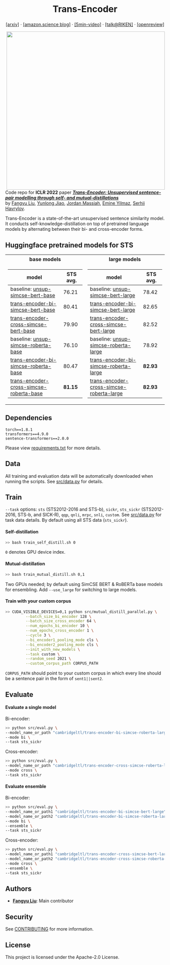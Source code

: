 
<br />
<p align="center">
  <h1 align="center">Trans-Encoder</h1>
  <h3 align="center"> </h3>
  
  <p align="center">  
    <a href="https://arxiv.org/abs/2109.13059">[arxiv]</a>
    ·
    <a href="https://www.amazon.science/blog/improving-unsupervised-sentence-pair-comparison">[amazon.science blog]</a>
    ·
    <a href="https://iclr.cc/virtual/2022/poster/6242">[5min-video]</a>
    ·
    <a href="https://youtu.be/1Zg0rmVNfFI">[talk@RIKEN]</a>
    ·
    <a href="https://openreview.net/forum?id=AmUhwTOHgm">[openreview]</a> 
  </p>
</p>

<img align="right" width="500"  src="https://production-media.paperswithcode.com/methods/e6c08315-2b70-4125-aeb2-147a6785d9b1.png">

Code repo for **ICLR 2022** paper **_[Trans-Encoder: Unsupervised sentence-pair modelling through self- and mutual-distillations](https://arxiv.org/abs/2109.13059)_** <br>
by [Fangyu Liu](http://fangyuliu.me/about.html), [Yunlong Jiao](https://yunlongjiao.github.io/), [Jordan Massiah](https://www.linkedin.com/in/jordan-massiah-562862136/?originalSubdomain=uk), [Emine Yilmaz](https://sites.google.com/site/emineyilmaz/), [Serhii Havrylov](https://serhii-havrylov.github.io/).

Trans-Encoder is a state-of-the-art unsupervised sentence similarity model. It conducts self-knowledge-distillation on top of pretrained language models by alternating between their bi- and cross-encoder forms.

## Huggingface pretrained models for STS

<table>
<tr><th> base models </th><th> large models </th></tr>
<tr><td>

|model | STS avg. |
|--------|--------|
|baseline: [unsup-simcse-bert-base](https://huggingface.co/princeton-nlp/unsup-simcse-bert-base-uncased) | 76.21 |
| [trans-encoder-bi-simcse-bert-base](https://huggingface.co/cambridgeltl/trans-encoder-bi-simcse-bert-base) | 80.41  |
| [trans-encoder-cross-simcse-bert-base](https://huggingface.co/cambridgeltl/trans-encoder-cross-simcse-bert-base) | 79.90  |
|baseline:  [unsup-simcse-roberta-base](https://huggingface.co/princeton-nlp/unsup-simcse-roberta-base) | 76.10 |
| [trans-encoder-bi-simcse-roberta-base](https://huggingface.co/cambridgeltl/trans-encoder-bi-simcse-roberta-base) | 80.47 |
| [trans-encoder-cross-simcse-roberta-base](https://huggingface.co/cambridgeltl/trans-encoder-cross-simcse-roberta-base) | **81.15** |
</td><td>

|model | STS avg. |
|--------|--------|
|baseline:  [unsup-simcse-bert-large](https://huggingface.co/princeton-nlp/unsup-simcse-bert-large-uncased) | 78.42 |
| [trans-encoder-bi-simcse-bert-large](https://huggingface.co/cambridgeltl/trans-encoder-bi-simcse-bert-large) |  82.65  |
| [trans-encoder-cross-simcse-bert-large](https://huggingface.co/cambridgeltl/trans-encoder-cross-simcse-bert-large) |  82.52 |
|baseline:  [unsup-simcse-roberta-large](https://huggingface.co/princeton-nlp/unsup-simcse-roberta-large) | 78.92 |
| [trans-encoder-bi-simcse-roberta-large](https://huggingface.co/cambridgeltl/trans-encoder-bi-simcse-roberta-large) | **82.93** |
| [trans-encoder-cross-simcse-roberta-large](https://huggingface.co/cambridgeltl/trans-encoder-cross-simcse-roberta-large) |  **82.93** |


</td></tr> </table>


## Dependencies

```
torch==1.8.1
transformers==4.9.0
sentence-transformers==2.0.0
```
Please view [requirements.txt](https://github.com/amzn/trans-encoder/blob/main/requirements.txt) for more details.

## Data
All training and evaluation data will be automatically downloaded when running the scripts. See [src/data.py](https://github.com/amzn/trans-encoder/blob/main/src/data.py) for details.

## Train

`--task` options: `sts` (STS2012-2016 and STS-b), `sickr`, `sts_sickr` (STS2012-2016, STS-b, and SICK-R), `qqp`, `qnli`, `mrpc`, `snli`, `custom`. See [src/data.py](https://github.com/amzn/trans-encoder/blob/main/src/data.py) for task data details. By default using all STS data (`sts_sickr`).

#### Self-distillation
```bash
>> bash train_self_distill.sh 0
```
`0` denotes GPU device index.

#### Mutual-distillation
```bash
>> bash train_mutual_distill.sh 0,1
```
Two GPUs needed; by default using SimCSE BERT & RoBERTa base models for ensembling. Add `--use_large` for switching to large models.

#### Train with your custom corpus
```bash
>> CUDA_VISIBLE_DEVICES=0,1 python src/mutual_distill_parallel.py \
         --batch_size_bi_encoder 128 \
         --batch_size_cross_encoder 64 \
         --num_epochs_bi_encoder 10 \
         --num_epochs_cross_encoder 1 \
         --cycle 3 \
         --bi_encoder1_pooling_mode cls \
         --bi_encoder2_pooling_mode cls \
         --init_with_new_models \
         --task custom \
         --random_seed 2021 \
         --custom_corpus_path CORPUS_PATH
```
`CORPUS_PATH` should point to your custom corpus in which every line should be a sentence pair in the form of `sent1||sent2`.

## Evaluate
#### Evaluate a single model

Bi-encoder:
```bash
>> python src/eval.py \
--model_name_or_path "cambridgeltl/trans-encoder-bi-simcse-roberta-large"  \
--mode bi \
--task sts_sickr
```
Cross-encoder:
```bash
>> python src/eval.py \
--model_name_or_path "cambridgeltl/trans-encoder-cross-simcse-roberta-large"  \
--mode cross \
--task sts_sickr
```
#### Evaluate ensemble

Bi-encoder:
```bash
>> python src/eval.py \
--model_name_or_path1 "cambridgeltl/trans-encoder-bi-simcse-bert-large"  \
--model_name_or_path2 "cambridgeltl/trans-encoder-bi-simcse-roberta-large"  \
--mode bi \
--ensemble \
--task sts_sickr
```

Cross-encoder:
```bash
>> python src/eval.py \
--model_name_or_path1 "cambridgeltl/trans-encoder-cross-simcse-bert-large"  \
--model_name_or_path2 "cambridgeltl/trans-encoder-cross-simcse-roberta-large"  \
--mode cross \
--ensemble \
--task sts_sickr
```

## Authors

- [**Fangyu Liu**](http://fangyuliu.me/about.html): Main contributor

## Security

See [CONTRIBUTING](CONTRIBUTING.md#security-issue-notifications) for more information.

## License

This project is licensed under the Apache-2.0 License.


